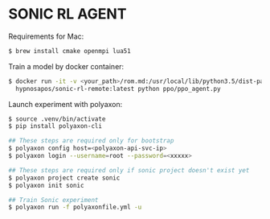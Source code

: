 # SONIC RL AGENT

Requirements for Mac:

```sh
$ brew install cmake openmpi lua51
```

Train a model by docker container:

```sh
$ docker run -it -v <your_path>/rom.md:/usr/local/lib/python3.5/dist-packages/retro/data/SonicTheHedgehog-Genesis/rom.md \
  hypnosapos/sonic-rl-remote:latest python ppo/ppo_agent.py
```

Launch experiment with polyaxon:

```bash
$ source .venv/bin/activate
$ pip install polyaxon-cli

## These steps are required only for bootstrap
$ polyaxon config host=<polyaxon-api-svc-ip>
$ polyaxon login --username=root --password=<xxxxx>

## These steps are required only if sonic project doesn't exist yet
$ polyaxon project create sonic
$ polyaxon init sonic

## Train Sonic experiment
$ polyaxon run -f polyaxonfile.yml -u
```
